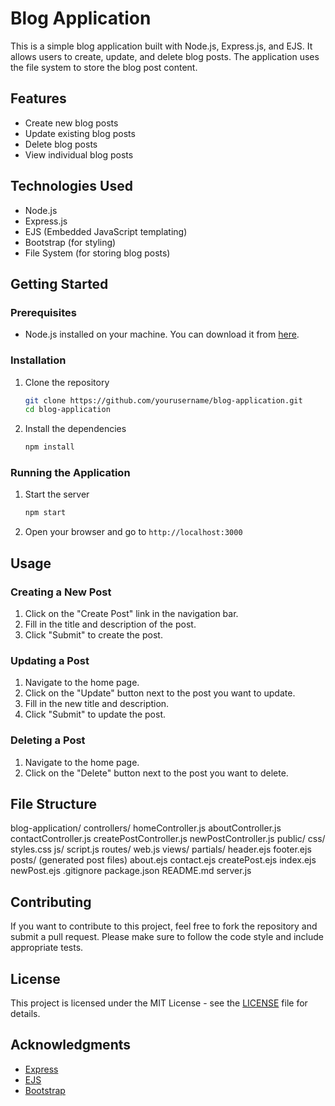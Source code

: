 # Blog Application

This is a simple blog application built with Node.js, Express.js, and EJS. It allows users to create, update, and delete blog posts. The application uses the file system to store the blog post content.

## Features

- Create new blog posts
- Update existing blog posts
- Delete blog posts
- View individual blog posts

## Technologies Used

- Node.js
- Express.js
- EJS (Embedded JavaScript templating)
- Bootstrap (for styling)
- File System (for storing blog posts)

## Getting Started

### Prerequisites

- Node.js installed on your machine. You can download it from [here](https://nodejs.org/).

### Installation

1. Clone the repository

    ```sh
    git clone https://github.com/yourusername/blog-application.git
    cd blog-application
    ```

2. Install the dependencies

    ```sh
    npm install
    ```

### Running the Application

1. Start the server

    ```sh
    npm start
    ```

2. Open your browser and go to `http://localhost:3000`

## Usage

### Creating a New Post

1. Click on the "Create Post" link in the navigation bar.
2. Fill in the title and description of the post.
3. Click "Submit" to create the post.

### Updating a Post

1. Navigate to the home page.
2. Click on the "Update" button next to the post you want to update.
3. Fill in the new title and description.
4. Click "Submit" to update the post.

### Deleting a Post

1. Navigate to the home page.
2. Click on the "Delete" button next to the post you want to delete.

## File Structure

blog-application/
    controllers/
        homeController.js
        aboutController.js
        contactController.js
        createPostController.js
        newPostController.js
    public/
        css/
            styles.css
        js/
            script.js
    routes/
        web.js
    views/
        partials/
            header.ejs
            footer.ejs
        posts/
            (generated post files)
        about.ejs
        contact.ejs
        createPost.ejs
        index.ejs
        newPost.ejs
    .gitignore
    package.json
    README.md
    server.js


## Contributing

If you want to contribute to this project, feel free to fork the repository and submit a pull request. Please make sure to follow the code style and include appropriate tests.

## License

This project is licensed under the MIT License - see the [LICENSE](LICENSE) file for details.

## Acknowledgments

- [Express](https://expressjs.com/)
- [EJS](https://ejs.co/)
- [Bootstrap](https://getbootstrap.com/)
